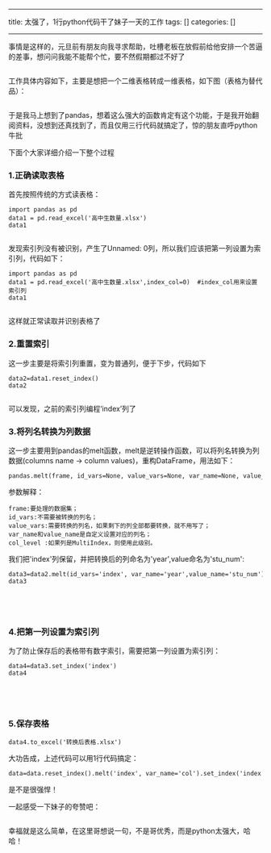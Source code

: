 
--- 
title:  太强了，1行python代码干了妹子一天的工作 
tags: []
categories: [] 

---
事情是这样的，元旦前有朋友向我寻求帮助，吐槽老板在放假前给他安排一个苦逼的差事，想问问我能不能帮个忙，要不然假期都过不好了

<img alt="" src="https://imgconvert.csdnimg.cn/aHR0cHM6Ly9tbWJpei5xcGljLmNuL21tYml6X3BuZy9JNGdZbktRZ1YxVkFEdlVqZGVMM1FtWFhSbXhjWVBIZzlUQlYxRk5xaWFpY2RldWhLQVVuOTlqalIzWW9ZaWNwNVNXRFFlSGdlcEE5cEphUDRsbWtCSDg4Zy82NDA?x-oss-process=image/format,png">

工作具体内容如下，主要是想把一个二维表格转成一维表格，如下图（表格为替代品）：

<img alt="" src="https://imgconvert.csdnimg.cn/aHR0cHM6Ly9tbWJpei5xcGljLmNuL21tYml6X2pwZy9JNGdZbktRZ1YxVkFEdlVqZGVMM1FtWFhSbXhjWVBIZ1FIWnVTVFl2SHZlWjFQZU81SlVlcEZYVVhkYTVXZmJpYk1zS0wyemtwTEtOMkxFMjBLN09OdFEvNjQw?x-oss-process=image/format,png">

于是我马上想到了pandas，想着这么强大的函数肯定有这个功能，于是我开始翻阅资料，没想到还真找到了，而且仅用三行代码就搞定了，惊的朋友直呼python牛批

下面个大家详细介绍一下整个过程

### 1.正确读取表格

首先按照传统的方式读表格：

```
import pandas as pd
data1 = pd.read_excel('高中生数量.xlsx')
data1

```

<img alt="" src="https://imgconvert.csdnimg.cn/aHR0cHM6Ly9tbWJpei5xcGljLmNuL21tYml6X3BuZy9JNGdZbktRZ1YxVkFEdlVqZGVMM1FtWFhSbXhjWVBIZzlQSHF2eXhDd2RCTnVuUlM3eWNnemJ1TjVxYjc5VEFBNWphY3RITm5VNVhDOGliZ2d2Szc3ancvNjQw?x-oss-process=image/format,png">

发现索引列没有被识别，产生了Unnamed: 0列，所以我们应该把第一列设置为索引列，代码如下：

```
import pandas as pd
data1 = pd.read_excel('高中生数量.xlsx',index_col=0)  #index_col用来设置索引列
data1

```

<img alt="" src="https://imgconvert.csdnimg.cn/aHR0cHM6Ly9tbWJpei5xcGljLmNuL21tYml6X3BuZy9JNGdZbktRZ1YxVkFEdlVqZGVMM1FtWFhSbXhjWVBIZ2xpYWJyZVFtSEVNT3BGSWFaN3ZaRXpsdEVlRTR6MjgyWXBvRHlIUVEzdVlLOXlUVjJReHF0U2cvNjQw?x-oss-process=image/format,png">

这样就正常读取并识别表格了

### 2.重置索引

这一步主要是将索引列重置，变为普通列，便于下步，代码如下

```
data2=data1.reset_index()
data2

```

<img alt="" src="https://imgconvert.csdnimg.cn/aHR0cHM6Ly9tbWJpei5xcGljLmNuL21tYml6X3BuZy9JNGdZbktRZ1YxVkFEdlVqZGVMM1FtWFhSbXhjWVBIZzJUVGZYZTRkUThvWTBvaWFsSFd1b3BHUmp0aDRleGIwSUk3RlJCUlV1eGtKOGFkS2dQRWFJb2cvNjQw?x-oss-process=image/format,png">

可以发现，之前的索引列编程‘index’列了

### 3.将列名转换为列数据

这一步主要用到pandas的melt函数，melt是逆转操作函数，可以将列名转换为列数据(columns name → column values)，重构DataFrame，用法如下：

```
pandas.melt(frame, id_vars=None, value_vars=None, var_name=None, value_name='value', col_level=None)

```

参数解释：

```
frame:要处理的数据集；
id_vars:不需要被转换的列名；
value_vars:需要转换的列名，如果剩下的列全部都要转换，就不用写了；
var_name和value_name是自定义设置对应的列名；
col_level :如果列是MultiIndex，则使用此级别。

```

我们把'index'列保留，并把转换后的列命名为'year',value命名为'stu_num':

```
data3=data2.melt(id_vars='index', var_name='year',value_name='stu_num')
data3

```

<img alt="" src="https://imgconvert.csdnimg.cn/aHR0cHM6Ly9tbWJpei5xcGljLmNuL21tYml6X3BuZy9JNGdZbktRZ1YxVkFEdlVqZGVMM1FtWFhSbXhjWVBIZ1VLV2dWS1VzZXJEeWE1S2JMN3pPYmVxYVJjZkYyMGxXaWN2TlV1blM4OWp4dmRsSDJUY0s2R3cvNjQw?x-oss-process=image/format,png">

###  

### 4.把第一列设置为索引列

为了防止保存后的表格带有数字索引，需要把第一列设置为索引列：

```
data4=data3.set_index('index')
data4

```

<img alt="" src="https://imgconvert.csdnimg.cn/aHR0cHM6Ly9tbWJpei5xcGljLmNuL21tYml6X3BuZy9JNGdZbktRZ1YxVkFEdlVqZGVMM1FtWFhSbXhjWVBIZ3VnSDZNeVZ2ckkxeGlhaWNoNVdraWJ6OE5lajFHdFMyNzZLU1l2U21tSDJVTjl0RWRjclAxVnU5US82NDA?x-oss-process=image/format,png">

###  

### 5.保存表格

```
data4.to_excel('转换后表格.xlsx')

```

大功告成，上述代码可以用1行代码搞定：

```
data=data.reset_index().melt('index', var_name='col').set_index('index')

```

是不是很强悍！

一起感受一下妹子的夸赞吧：

<img alt="" src="https://imgconvert.csdnimg.cn/aHR0cHM6Ly9tbWJpei5xcGljLmNuL21tYml6X3BuZy9JNGdZbktRZ1YxVkFEdlVqZGVMM1FtWFhSbXhjWVBIZ2hJOGNpYjg3V1oyRTliZUpJVnFVMmliY1VkV2NRZm5RTUFUU2dKNlY3MHB2TWhsZEdpY25LUW1rUS82NDA?x-oss-process=image/format,png">

幸福就是这么简单，在这里哥想说一句，不是哥优秀，而是python太强大，哈哈！

 
